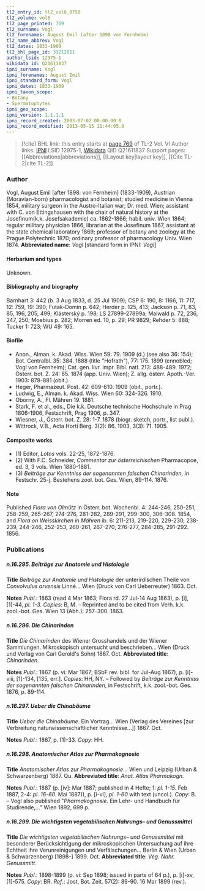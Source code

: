 ```yaml
---
tl2_entry_id: tl2_vol6_0750
tl2_volume: vol6
tl2_page_printed: 769
tl2_surname: Vogl
tl2_forenames: August Emil (after 1898 von Fernheim)
tl2_name_abbrev: Vogl
tl2_dates: 1833-1909
tl2_bhl_page_id: 33212811
author_lsid: 12975-1
wikidata_id: Q21611837
ipni_surname: Vogl
ipni_forenames: August Emil
ipni_standard_form: Vogl
ipni_dates: 1833-1909
ipni_taxon_scope: 
- Botany
- Spermatophytes
ipni_geo_scope: 
ipni_version: 1.1.1.1
ipni_record_created: 2003-07-02 00:00:00.0
ipni_record_modified: 2013-05-15 11:44:05.0
---
```


> [!cite] BHL link: this entry starts at [page 769](https://www.biodiversitylibrary.org/page/33212811) of TL-2 Vol. VI
> Author links: [IPNI](https://www.ipni.org/a/12975-1) LSID 12975-1, [Wikidata](https://www.wikidata.org/wiki/Q21611837) QID Q21611837
> Support pages: [[Abbreviations|abbreviations]], [[Layout key|layout key]], [[Cite TL-2|cite TL-2]]

### Author

Vogl, August Emil \[after 1898: von Fernheim\] (1833-1909), Austrian (Moravian-born) pharmacologist and botanist; studied medicine in Vienna 1854, military surgeon in the Austro-Italian war; Dr. med. Wien; assistant with C. von Ettingshausen with the chair of natural history at the Josefinum(k.k. Josefsakademie) ca. 1862-1866; habil. univ. Wien 1864; regular military physician 1866, librarian at the Josefinum 1867, assistant at the state chemical laboratory 1869; professor of botany and zoology at the Prague Polytechnic 1870; ordinary professor of pharmacology Univ. Wien 1874. 
**Abbreviated name**: *Vogl* \[standard form in IPNI: *Vogl*\]

#### Herbarium and types

Unknown.

#### Bibliography and biography

Barnhart 3: 442 (b. 3 Aug 1833, d. 25 Jul 1909); CSP 6: 190, 8: 1166, 11: 717, 12: 759, 19: 390; Futak-Domin p. 642; Herder p. 125, 413; Jackson p. 71, 83, 85, 196, 205, 499; Klásterský p. 198; LS 27899-27899a; Maiwald p. 72, 236, 247, 250; Moebius p. 282; Morren ed. 10, p. 29; PR 9829; Rehder 5: 888; Tucker 1: 723; WU 49: 165.

#### Biofile

- Anon., Alman. k. Akad. Wiss. Wien 59: 79. 1909 (d.) (see also 36: 154); Bot. Centralbl. 35: 384. 1888 (title "Hofrath"), 77: 175. 1899 (ennobled; Vogl von Fernheim); Cat. gen. livr. impr. Bibl. natl. 213: 488-489. 1972; Österr. bot. Z. 24: 65. 1874 (app. Univ. Wien); Z. allg. österr. Apoth.-Ver. 1903: 878-881 (obit.).
- Heger, Pharmazeut. Post. 42: 609-610. 1909 (obit., portr.).
- Ludwig, E., Alman. k. Akad. Wiss. Wien 60: 324-326. 1910.
- Oborny, A., Fl. Mähren 19. 1881.
- Stark, F. et al., eds., Die k.k. Deutsche technische Hochschule in Prag 1806-1906, Festschrift, Prag 1906, p. 347.
- Wiesner, J., Österr. bot. Z. 28: 1-7. 1878 (biogr. sketch, portr., list publ.).
- Wittrock, V.B., Acta Horti Berg. 3(2): 86. 1903, 3(3): 71. 1905.

#### Composite works

- (1) Editor, *Lotos* vols. 22-25, 1872-1876.
- (2) With F.C. Schneider, *Commentar zur österreichischen* Pharmacopoe, ed. 3, 3 vols. Wien 1880-1881.
- (3) *Beiträge zur Kenntniss der sogenannten falschen Chinarinden, in* Festschr. 25-j. Bestehens zool. bot. Ges. Wien, 89-114. 1876.

#### Note

Published *Flora von Olmütz* in Österr. bot. Wochenbl. 4: 244-246, 250-251, 258-259, 265-267, 274-276, 281-282, 289-291, 299-300, 306-308. 1854, and *Flora on Weisskirchen in Mähren* ib. 6: 211-213, 219-220, 229-230, 238-239, 244-246, 252-253, 260-261, 267-270, 276-277, 284-285, 291-292. 1856.

### Publications

##### n.16.295. Beiträge zur Anatomie und Histologie

**Title**
*Beiträge zur Anatomie und Histologie* der unterirdischen Theile von *Convolvulus arvensis* Linné... Wien (Druck von Carl Ueberreuter) 1863. Oct.

**Notes**
*Publ*.: 1863 (read 4 Mar 1863; Flora rd. 27 Jul-14 Aug 1863), p. \[i\], \[1\]-44, *pl. 1-3. Copies*: B, M. – Reprinted and to be cited from Verh. k.k. zool.-bot. Ges. Wien 13 (Abh.): 257-300. 1863.

##### n.16.296. Die Chinarinden

**Title**
*Die Chinarinden* des Wiener Grosshandels und der Wiener Sammlungen. Mikroskopisch untersucht und beschrieben... Wien (Druck und Verlag von Carl Gerold's Sohn) 1867. Oct.
**Abbreviated title**: *Chinarinden*.

**Notes**
*Publ*.: 1867 (p. vi: Mar 1867; BSbF rev. bibl. for Jul-Aug 1867), p. \[i\]-viii, \[1\]-134, \[135, err.\]. *Copies*: HH, NY. – Followed by *Beiträge zur Kenntniss der sogenannten falschen Chinarinden*, in Festschrift, k.k. zool.-bot. Ges. 1876, p. 89-114.

##### n.16.297. Ueber die Chinabäume

**Title**
*Ueber die Chinabäume*. Ein Vortrag... Wien (Verlag des Vereines \[zur Verbreitung naturwissenschaftlicher Kenntnisse...\]) 1867. Oct.

**Notes**
*Publ*.: 1867, p. \[1\]-33. *Copy*: HH.

##### n.16.298. Anatomischer Atlas zur Pharmakognosie

**Title**
*Anatomischer Atlas zur Pharmakognosie*... Wien und Leipzig (Urban & Schwarzenberg) 1887. Qu.
**Abbreviated title**: *Anat. Atlas Pharmakogn.*

**Notes**
*Publ*.: 1887 (p. \[iv\]: Mar 1887; published in 4 Hefte; 1: *pl. 1-15.* Feb 1887, 2-4: *pl. 16-60.* Mai 1887)), p. \[i-vi\], *pl. 1-60* with text (uncol.). *Copy*: B. – Vogl also published "*Pharmakognosie*. Ein Lehr- und Handbuch für Studirende,..." Wien 1892, 699 p.

##### n.16.299. Die wichtigsten vegetabilischen Nahrungs– und Genussmittel

**Title**
*Die wichtigsten vegetabilischen Nahrungs– und Genussmittel* mit besonderer Berücksichtigung der mikroskopischen Untersuchung auf ihre Echtheit ihre Verunreinigungen und Verfälschungen... Berlin & Wien (Urban & Schwarzenberg) \[1898-\] 1899. Oct.
**Abbreviated title**: *Veg. Nahr. Genussmitt.*

**Notes**
*Publ*.: 1898-1899 (p. vi: Sep 1898; issued in parts of 64 p.), p. \[i\]-xv, \[1\]-575. *Copy*: BR.
*Ref*.: Jost, Bot. Zeit. 57(2): 89-90. 16 Mar 1899 (rev.).


